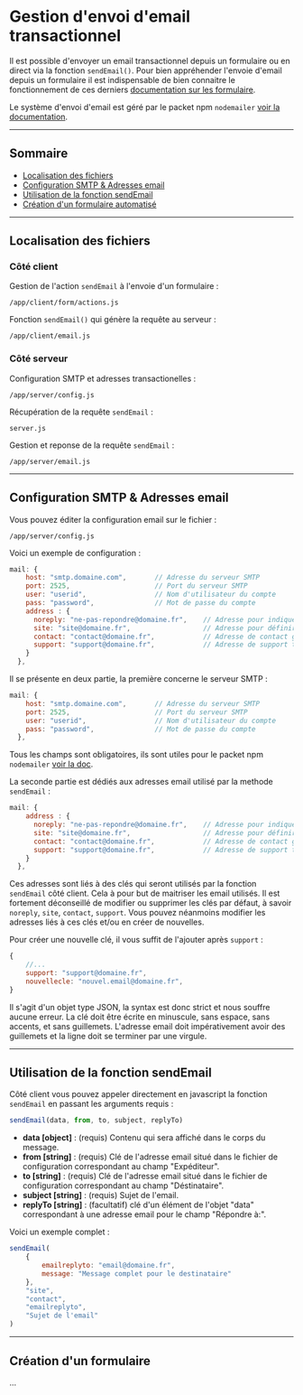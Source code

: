 # Gestion d'envoi d'email transactionnel
Il est possible d'envoyer un email transactionnel depuis un formulaire ou en direct via la fonction `sendEmail()`. Pour bien appréhender l'envoie d'email depuis un formulaire il est indispensable de bien connaitre le fonctionnement de ces derniers 
[documentation sur les formulaire](/#fonctionnalites_formulaires).

Le système d'envoi d'email est géré par le packet npm `nodemailer` [voir la documentation](https://nodemailer.com/about/).

---
## Sommaire
- [Localisation des fichiers](#localisation-des-fichiers)
- [Configuration SMTP & Adresses email](#configuration-smtp--adresses-email)
- [Utilisation de la fonction sendEmail](#utilisation-de-la-fonction-sendemail)
- [Création d'un formulaire automatisé](#creation-d-un-formulaire)

---
## Localisation des fichiers

### Côté client
Gestion de l'action `sendEmail` à l'envoie d'un formulaire :
```
/app/client/form/actions.js
```
Fonction `sendEmail()` qui génère la requête au serveur :
```
/app/client/email.js
```

### Côté serveur
Configuration SMTP et adresses transactionelles :
```
/app/server/config.js
```
Récupération de la requête `sendEmail` :
```
server.js
```
Gestion et reponse de la requête `sendEmail` :
```
/app/server/email.js
```

---
## Configuration SMTP & Adresses email
Vous pouvez éditer la configuration email sur le fichier :
```
/app/server/config.js
```

Voici un exemple de configuration :
```javascript
mail: {
    host: "smtp.domaine.com",       // Adresse du serveur SMTP
    port: 2525,                     // Port du serveur SMTP
    user: "userid",                 // Nom d'utilisateur du compte
    pass: "password",               // Mot de passe du compte
    address : {
      noreply: "ne-pas-repondre@domaine.fr",    // Adresse pour indiquer qu'il n'y a pas de réponse possible à l'email
      site: "site@domaine.fr",                  // Adresse pour définir la provenance de l'email
      contact: "contact@domaine.fr",            // Adresse de contact général du site pour l'entreprise
      support: "support@domaine.fr",            // Adresse de support technique
    }
  },
```

Il se présente en deux partie, la première concerne le serveur SMTP :
```javascript
mail: {
    host: "smtp.domaine.com",       // Adresse du serveur SMTP
    port: 2525,                     // Port du serveur SMTP
    user: "userid",                 // Nom d'utilisateur du compte
    pass: "password",               // Mot de passe du compte
  },
```
Tous les champs sont obligatoires, ils sont utiles pour le packet npm `nodemailer` [voir la doc](https://nodemailer.com/about/).

La seconde partie est dédiés aux adresses email utilisé par la methode `sendEmail` :
```javascript
mail: {
    address : {
      noreply: "ne-pas-repondre@domaine.fr",    // Adresse pour indiquer qu'il n'y a pas de réponse possible à l'email
      site: "site@domaine.fr",                  // Adresse pour définir la provenance de l'email
      contact: "contact@domaine.fr",            // Adresse de contact général du site pour l'entreprise
      support: "support@domaine.fr",            // Adresse de support technique
    }
  },
```
Ces adresses sont liés à des clés qui seront utilisés par la fonction `sendEmail` côté client. Cela à pour but de maitriser les email utilisés.
Il est fortement déconseillé de modifier ou supprimer les clés par défaut, à savoir `noreply`, `site`, `contact`, `support`. Vous pouvez 
néanmoins modifier les adresses liés à ces clés et/ou en créer de nouvelles.

Pour créer une nouvelle clé, il vous suffit de l'ajouter après `support` :
```javascript
{
    //...
    support: "support@domaine.fr",
    nouvellecle: "nouvel.email@domaine.fr",
}
```
Il s'agit d'un objet type JSON, la syntax est donc strict et nous souffre aucune erreur. La clé doit être écrite en minuscule, sans espace, 
sans accents, et sans guillemets. L'adresse email doit impérativement avoir des guillemets et la ligne doit se terminer par une virgule.

---

## Utilisation de la fonction sendEmail
Côté client vous pouvez appeler directement en javascript la fonction `sendEmail` en passant les arguments requis :
```javascript
sendEmail(data, from, to, subject, replyTo)
```

- **data [object]** : (requis) Contenu qui sera affiché dans le corps du message.
- **from [string]** : (requis) Clé de l'adresse email situé dans le fichier de configuration correspondant au champ "Expéditeur".
- **to [string]** : (requis) Clé de l'adresse email situé dans le fichier de configuration correspondant au champ "Déstinataire".
- **subject [string]** : (requis) Sujet de l'email.
- **replyTo [string]** : (facultatif) clé d'un élément de l'objet "data" correspondant à une adresse email pour le champ "Répondre à:".

Voici un exemple complet :
```javascript
sendEmail(
    {
        emailreplyto: "email@domaine.fr", 
        message: "Message complet pour le destinataire"
    }, 
    "site", 
    "contact", 
    "emailreplyto", 
    "Sujet de l'email" 
)
```

---

## Création d'un formulaire
...
